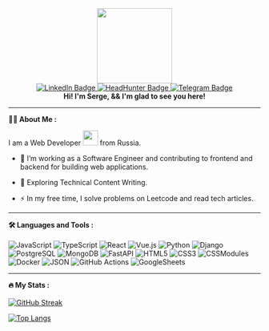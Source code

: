 <div align="center">
  <img src="https://media.giphy.com/media/1sgetPM00wWqJpVUTl/giphy.gif" width="150"/>
  <br>
  <a href="https://www.linkedin.com/in/varaeff/">
    <img src="https://img.shields.io/badge/LinkedIn-blue?style=for-the-badge&logo=linkedin&logoColor=white" alt="LinkedIn Badge"/>
  </a>
  <a href="https://hh.ru/resume/e9290c16ff008505e80039ed1f736563726574">
    <img src="https://img.shields.io/badge/HeadHunter-red?style=for-the-badge" alt="HeadHunter Badge"/>
  </a>
  <a href="https://t.me/varaeff">
    <img src="https://img.shields.io/badge/Telegram-blue?style=for-the-badge&logo=telegram&logoColor=white" alt="Telegram Badge"/>
  </a>
  <br>
  <img src="https://komarev.com/ghpvc/?username=varaeff&style=flat-square&color=blue" alt=""/>
  <br>
  <b>Hi! I'm Serge, && I'm glad to see you here!</b>
</div>

---

<b>:man_technologist: About Me :</b>
<p>I am a Web Developer <img src="https://media.giphy.com/media/WUlplcMpOCEmTGBtBW/giphy.gif" width="30"> from Russia.</p>

- :telescope: I’m working as a Software Engineer and contributing to frontend and backend for building web applications.

- :seedling: Exploring Technical Content Writing.

- :zap: In my free time, I solve problems on Leetcode and read tech articles.

---

<b>:hammer_and_wrench: Languages and Tools :</b>
<br><br>
![JavaScript](https://img.shields.io/badge/JavaScript-F7DF1E?style=for-the-badge&logo=javascript&logoColor=black)
![TypeScript](https://img.shields.io/badge/TypeSctipt-316192?style=for-the-badge&logo=typescript&logoColor=white)
![React](https://img.shields.io/badge/react-%2320232a.svg?style=for-the-badge&logo=react&logoColor=%2361DAFB)
![Vue.js](https://img.shields.io/badge/Vue.js-green?style=for-the-badge&logo=vuedotjs&logoColor=white)
![Python](https://img.shields.io/badge/Python-gray?style=for-the-badge&logo=python&logoColor=white)
![Django](https://img.shields.io/badge/Django-black?style=for-the-badge&logo=django&logoColor=white)
![PostgreSQL](https://img.shields.io/badge/PostgreSQL-%23E0234E.svg?style=for-the-badge&logo=postgresql&logoColor=white)
![MongoDB](https://img.shields.io/badge/MongoDB-black?style=for-the-badge&logo=mongodb&logoColor=green)
![FastAPI](https://img.shields.io/badge/FastAPI-%2338B2AC.svg?style=for-the-badge&logo=fastapi&logoColor=white)
![HTML5](https://img.shields.io/badge/HTML5-red?style=for-the-badge&logo=html5&logoColor=white)
![CSS3](https://img.shields.io/badge/CSS3-%238DD6F9.svg?style=for-the-badge&logo=css3&logoColor=black)
![CSSModules](https://img.shields.io/badge/CSSModules-%23646CFF.svg?style=for-the-badge&logo=cssmodules&logoColor=white)
![Docker](https://img.shields.io/badge/Docker-316192?style=for-the-badge&logo=docker&logoColor=white)
![JSON](https://img.shields.io/badge/JSON-000000.svg?style=for-the-badge&logo=json&logoColor=white)
![GitHub Actions](https://img.shields.io/badge/github%20actions-%232671E5.svg?style=for-the-badge&logo=githubactions&logoColor=white)
![GoogleSheets](https://img.shields.io/badge/GoogleSheets-%233472AC.svg?style=for-the-badge&logo=googlesheets&logoColor=white)

---

<b>:fire: My Stats :</b>
<br><br>
[![GitHub Streak](http://github-readme-streak-stats.herokuapp.com?user=varaeff&theme=transparent)](https://git.io/streak-stats)

[![Top Langs](https://github-readme-stats.vercel.app/api/top-langs/?username=varaeff)](https://github.com/anuraghazra/github-readme-stats)
